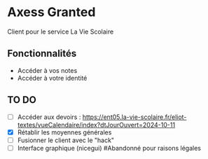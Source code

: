 # Axess Granted
Client pour le service La Vie Scolaire
## Fonctionnalités
- Accéder à vos notes
- Accéder à votre identité
## TO DO
- [ ] Accéder aux devoirs : https://ent05.la-vie-scolaire.fr/eliot-textes/vueCalendaire/index?dtJourOuvert=2024-10-11
- [x] Rétablir les moyennes générales
- [ ] Fusionner le client avec le "hack"
- [ ] Interface graphique (nicegui)
#Abandonné pour raisons légales 